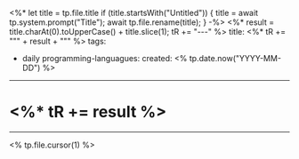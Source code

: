 <%* let title = tp.file.title
  if (title.startsWith("Untitled")) {
    title = await tp.system.prompt("Title");
    await tp.file.rename(title);
  } 
-%>
<%*
  result = title.charAt(0).toUpperCase() + title.slice(1);
  tR += "---"
%>
title:  <%* tR += "\"" + result + "\"" %>
tags:
  - daily
programming-languagues:
created: <% tp.date.now("YYYY-MM-DD") %>
---
# <%* tR += result %>
---
<% tp.file.cursor(1) %>